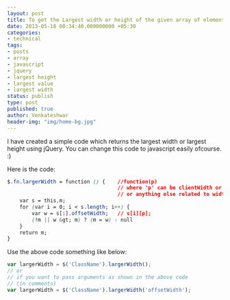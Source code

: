 ```yaml
---
layout: post
title: To get the Largest width or height of the given array of elements
date: 2013-05-18 00:34:40.000000000 +05:30
categories:
- technical
tags:
- posts
- array
- javascript
- jquery
- largest height
- largest value
- largest width
status: publish
type: post
published: true
author: Venkateshwar
header-img: "img/home-bg.jpg"
---
```

<p>I have created a simple code which returns the largest width or largest height using jQuery. You can change this code to javascript easily ofcourse. :)</p>
<p>Here is the code:</p>

```css
$.fn.largerWidth = function () {    //function(p)
                                    // where 'p' can be clientWidth or offsetWidth
                                    // or anything else related to width or height
    var s = this,m;
    for (var i = 0; i < s.length; i++) {
        var w = s[i].offsetWidth;   // s[i][p];
        (!m || w &gt; m) ? (m = w) : null
    }
    return m;
}
```

<p>Use the above code something like below:</p>

```javascript
var largerWidth = $('ClassName').largerWidth();
// or
// if you want to pass arguments as shown in the above code
// (in comments)
var largerWidth = $('ClassName').largerWidth('offsetWidth');
```
